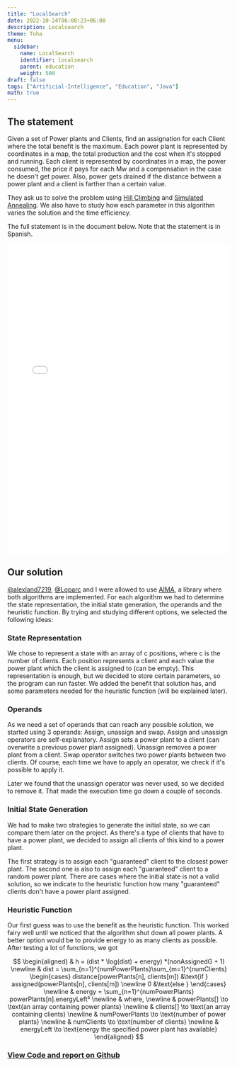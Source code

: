 ```yaml
---
title: "LocalSearch"
date: 2022-10-24T06:00:23+06:00
description: Localsearch
theme: Toha
menu:
  sidebar:
    name: LocalSearch
    identifier: localsearch
    parent: education
    weight: 500
draft: false
tags: ["Artificial-Intelligence", "Education", "Java"]
math: true
---
```


## The statement
Given a set of Power plants and Clients, find an assignation for each Client where the total benefit is the maximum. Each power plant is represented by coordinates in a map, the total production and the cost when it's stopped and running. Each client is represented by coordinates in a map, the power consumed, the price it pays for each Mw and a compensation in the case he doesn't get power. Also, power gets drained if the distance between a power plant and a client is farther than a certain value.

They ask us to solve the problem using [Hill Climbing](https://en.wikipedia.org/wiki/Hill_climbing) and [Simulated Annealing](https://en.wikipedia.org/wiki/Simulated_annealing). We also have to study how each parameter in this algorithm varies the solution and the time efficiency.

The full statement is in the document below. Note that the statement is in Spanish.

<embed src="PracticaBusqueda-local.pdf" width="100%" height="700" type="application/pdf">

## Our solution
[@alexland7219](https://github.com/alexland7219), [@Loparc](https://github.com/Loparc) and I were allowed to use [AIMA](https://github.com/aimacode/aima-java), a library where both algorithms are implemented. For each algorithm we had to determine the state representation, the initial state generation, the operands and the heuristic function. By trying and studying different options, we selected the following ideas:

### State Representation
We chose to represent a state with an array of c positions, where c is the number of clients. Each position represents a client and each value the power plant which the client is assigned to (can be empty). This representation is enough, but we decided to store certain parameters, so the program can run faster. We added the benefit that solution has, and some parameters needed for the heuristic function (will be explained later).

### Operands
As we need a set of operands that can reach any possible solution, we started using 3 operands: Assign, unassign and swap. Assign and unassign operators are self-explanatory. Assign sets a power plant to a client (can overwrite a previous power plant assigned). Unassign removes a power plant from a client. Swap operator switches two power plants between two clients. Of course, each time we have to apply an operator, we check if it's possible to apply it.

Later we found that the unassign operator was never used, so we decided to remove it. That made the execution time go down a couple of seconds.

### Initial State Generation
We had to make two strategies to generate the initial state, so we can compare them later on the project. As there's a type of clients that have to have a power plant, we decided to assign all clients of this kind to a power plant.

The first strategy is to assign each "guaranteed" client to the closest power plant. The second one is also to assign each "guaranteed" client to a random power plant. There are cases where the initial state is not a valid solution, so we indicate to the heuristic function how many "guaranteed" clients don't have a power plant assigned.

### Heuristic Function
Our first guess was to use the benefit as the heuristic function. This worked fairy well until we noticed that the algorithm shut down all power plants. A better option would be to provide energy to as many clients as possible. After testing a lot of functions, we got

$$
\begin{aligned}
 & h = (dist * \log(dist) + energy) *(nonAssignedG + 1) \newline
 & dist = \sum_{n=1}^{numPowerPlants}\sum_{m=1}^{numClients}
 \begin{cases}
 distance(powerPlants[n], clients[m]) &\text{if } assigned(powerPlants[n], clients[m]) \newline
 0 &\text{else }
 \end{cases} \newline
& energy = \sum_{n=1}^{numPowerPlants} powerPlants[n].energyLeft² \newline
& where, \newline
& powerPlants[] \to \text{an array containing power plants} \newline
& clients[] \to \text{an array containing clients} \newline
& numPowerPlants \to \text{number of power plants} \newline
& numClients \to \text{number of clients} \newline
& energyLeft \to \text{energy the specified power plant has available}
\end{aligned}
$$

### [View Code and report on <i class="fab fa-github"></i>Github](https://github.com/BernatBC/LocalSearch) 
